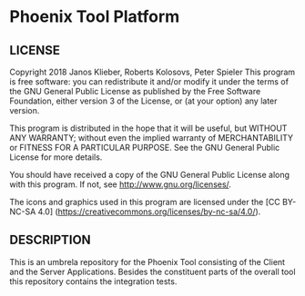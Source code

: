 # Phoenix Tool Platform

## LICENSE

Copyright 2018 Janos Klieber, Roberts Kolosovs, Peter Spieler This program is free software: you can redistribute it and/or modify it under the terms of the GNU General Public License as published by the Free Software Foundation, either version 3 of the License, or (at your option) any later version.

This program is distributed in the hope that it will be useful, but WITHOUT ANY WARRANTY; without even the implied warranty of MERCHANTABILITY or FITNESS FOR A PARTICULAR PURPOSE. See the GNU General Public License for more details.

You should have received a copy of the GNU General Public License along with this program. If not, see http://www.gnu.org/licenses/.

The icons and graphics used in this program are licensed under the [CC BY-NC-SA 4.0] (https://creativecommons.org/licenses/by-nc-sa/4.0/).

## DESCRIPTION

This is an umbrela repository for the Phoenix Tool consisting of the Client and the Server Applications. Besides the constituent parts of the overall tool this repository contains the integration tests.